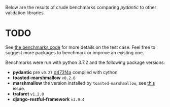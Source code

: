 Below are the results of crude benchmarks comparing *pydantic* to other validation libraries.

# TODO

See [the benchmarks code](https://github.com/samuelcolvin/pydantic/tree/master/benchmarks)
for more details on the test case. Feel free to suggest more packages to benchmark or improve an existing one.

Benchmarks were run with python 3.7.2 and the following package versions:

* **pydantic** pre `v0.27`
  [d473f4a](https://github.com/samuelcolvin/pydantic/commit/d473f4abc9d040c8c90e102017aacfc078f0f37d) compiled with
  cython
* **toasted-marshmallow** `v0.2.6`
* **marshmallow** the version installed by `toasted-marshmallow`, see
  [this](https://github.com/lyft/toasted-marshmallow/issues/9) issue.
* **trafaret** `v1.2.0`
* **django-restful-framework** `v3.9.4`
